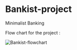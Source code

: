 # Bankist-project
Minimalist Banking 

Flow chart for the project : 


![Bankist-flowchart](https://github.com/arkh99/Bankist-project/assets/124736009/6276b868-2841-469f-8e15-504f6dd6e707)

